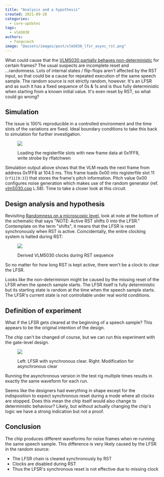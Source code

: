 ```yaml
---
title: "Analysis and a hypothesis"
created: 2021-09-28
categories: 
  - core-updates
tags: 
  - vlm5030
authors: 
  - fangviech
image: "@assets/images/post/vlm5030_lfsr_async_rst.png"
---
```


What could cause that the [VLM5030 partially behaves non-deterministic](https://www.fpgaarcade.com/vlm5030-gate-level-design-validation-and-lock-step-comparison/) for certain frames? The usual suspects are incomplete reset and ...randomness. Lots of internal states / flip-flops aren't affected by the RST input, so that could be a cause for repeated execution of the same speech sample. The random source is not strictly random, however. It's an LFSR and as such it has a fixed sequence of 0s & 1s and is thus fully deterministic when starting from a known initial value. It's even reset by RST, so what could go wrong?

## Simulation

The issue is 100% reproducible in a controlled environment and the time slots of the variations are fixed. Ideal boundary conditions to take this back to simulation for further investigation.

<figure>

![](@assets/images/post/vlm5030_sim_destroy_gl_100ms.png)

<figcaption>Loading the registerfile slots with new frame data at 0x1FF8, write strobe by rflatchwen</figcaption>
</figure>

Simulation output above shows that the VLM reads the next frame from address 0x1FF8 at 104.5 ms. This frame loads 0x00 into registerfile slot 11 (`rf11[9:3]`) that stores the frame's pitch information. Pitch value 0x00 configures noise generation which makes use of the random generator (ref. [vlm5030.cpp](https://github.com/mamedev/mame/blob/7c721ed780a0be351b958543e2cece981c7827e3/src/devices/sound/vlm5030.cpp#L75) L.58). Time to take a closer look at this circuit.

## Design analysis and hypothesis

Revisiting [Randomness on a microscopic level](https://www.fpgaarcade.com/randomness-on-a-microscopic-level/), look at note at the bottom of the schematic that says "NOTE: Active RST shifts 0 into the LFSR." Contemplate on the term "shifts", it means that the LFSR is reset synchronously when RST is active. Coincidentally, the entire clocking system is halted during RST:

<figure>

![](@assets/images/post/vlm5030_sim_rst.png)

<figcaption>Derived VLM5030 clocks during RST sequence</figcaption>
</figure>

So no matter for how long RST is kept active, there won't be a clock to clear the LFSR.

Looks like the non-determinism might be caused by the missing reset of the LFSR when the speech sample starts. The LFSR itself is fully deterministic but its starting state is random at the time when the speech sample starts. The LFSR's current state is not controllable under real world conditions.

## Definition of experiment

What if the LFSR gets cleared at the beginning of a speech sample? This appears to be the original intention of the design.

The chip can't be changed of course, but we can run this experiment with the gate-level design.

<figure>

![](@assets/images/post/vlm5030_lfsr_async_rst.png)

<figcaption>Left: LFSR with synchronous clear. Right: Modification for asynchronous clear</figcaption>
</figure>

Running the asynchronous version in the test rig multiple times results in exactly the same waveform for each run.

Seems like the designers had everything in shape except for the indisposition to expect synchronous reset during a mode where all clocks are stopped. Does this mean the chip itself would also change to deterministic behaviour? Likely, but without actually changing the chip's logic we have a strong indication but not a proof.

## Conclusion

The chip produces different waveforms for noise frames when re-running the same speech sample. This difference is very likely caused by the LFSR in the random source:

- The LFSR chain is cleared synchronously by RST
- Clocks are disabled during RST
- Thus the LFSR's synchronous reset is not effective due to missing clock
